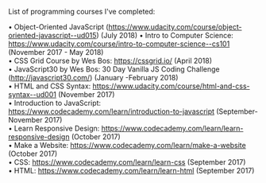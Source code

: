 List of programming courses I've completed:

•	Object-Oriented JavaScript (https://www.udacity.com/course/object-oriented-javascript--ud015) (July 2018)
•	Intro to Computer Science: https://www.udacity.com/course/intro-to-computer-science--cs101 (November 2017 - May 2018)  
•	CSS Grid Course by Wes Bos: https://cssgrid.io/ (April 2018)  
•	JavaScript30 by Wes Bos: 30 Day Vanilla JS Coding Challenge (http://javascript30.com/) (January -February 2018)  
•	HTML and CSS Syntax: https://www.udacity.com/course/html-and-css-syntax--ud001  (November 2017)  
•	Introduction to JavaScript: https://www.codecademy.com/learn/introduction-to-javascript  (September-November 2017)  
•	Learn Responsive Design: https://www.codecademy.com/learn/learn-responsive-design  (October 2017)  
•	Make a Website: https://www.codecademy.com/learn/make-a-website  (October 2017)  
•	CSS: https://www.codecademy.com/learn/learn-css  (September 2017)  
•	HTML: https://www.codecademy.com/learn/learn-html  (September 2017)  
